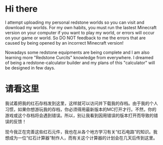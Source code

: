 # Hi there
I attempt uploading my personal redstone worlds so you can visit and download my worlds. For my own habits, you must run the lastest Minecraft version on your computer if you want to play my world, or errors will occur on your game or world. So DO NOT feedback to me the errors that are caused by being opened by an incorrect Minecraft version!

Nowadays some redstone equipments are being complete and I am also learning more "Redstone Curcits" knowledge from everywhere. I dreamed of being a redstone-calculator builder and my plans of this "calculator" will be designed in few days.

# 请看这里
我试着把我的红石存档发到这里，这样就可以访问并下载我的存档。由于我的个人习惯，如果你想游玩我的存档，你必须得用最新版本的MC打开才行。不然，你的游戏或这个存档将会遇到错误。所以，别让我看到因用错误的版本打开而导致的错误的反馈！

现今我正在完善这些红石元件，我也在从各个地方学习有关“红石电路”的知识。我想成为一位“红石计算器”制作人，而有关这个计算器的计划会在几天后传到这里。
